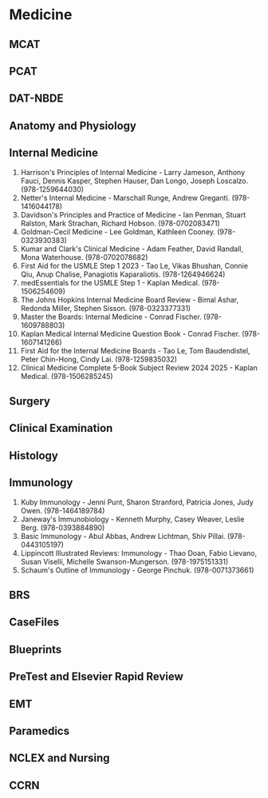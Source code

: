# Medicine
## MCAT
## PCAT
## DAT-NBDE
## Anatomy and Physiology
## Internal Medicine
1. Harrison's Principles of Internal Medicine - Larry Jameson, Anthony Fauci, Dennis Kasper, Stephen Hauser, Dan Longo, Joseph Loscalzo. (978-1259644030)
2. Netter's Internal Medicine - Marschall Runge, Andrew Greganti. (978-1416044178)
3. Davidson's Principles and Practice of Medicine - Ian Penman, Stuart Ralston, Mark Strachan, Richard Hobson. (978-0702083471)
4. Goldman-Cecil Medicine - Lee Goldman, Kathleen Cooney. (978-0323930383)
5. Kumar and Clark's Clinical Medicine - Adam Feather, David Randall, Mona Waterhouse. (978-0702078682)
6. First Aid for the USMLE Step 1 2023 - Tao Le, Vikas Bhushan, Connie Qiu, Anup Chalise, Panagiotis Kaparaliotis. (978-1264946624)
7. medEssentials for the USMLE Step 1 - Kaplan Medical. (978-1506254609)
8. The Johns Hopkins Internal Medicine Board Review - Bimal Ashar, Redonda Miller, Stephen Sisson. (978-0323377331)
9. Master the Boards: Internal Medicine - Conrad Fischer. (978-1609788803)
10. Kaplan Medical Internal Medicine Question Book - Conrad Fischer. (978-1607141266)
11. First Aid for the Internal Medicine Boards - Tao Le, Tom Baudendistel, Peter Chin-Hong, Cindy Lai. (978-1259835032)
12. Clinical Medicine Complete 5-Book Subject Review 2024 2025 - Kaplan Medical. (978-1506285245)
## Surgery
## Clinical Examination
## Histology
## Immunology
1. Kuby Immunology - Jenni Punt, Sharon Stranford, Patricia Jones, Judy Owen. (978-1464189784)
2. Janeway's Immunobiology - Kenneth Murphy, Casey Weaver, Leslie Berg. (978-0393884890)
3. Basic Immunology - Abul Abbas, Andrew Lichtman, Shiv Pillai. (978-0443105197)
4. Lippincott Illustrated Reviews: Immunology - Thao Doan, Fabio Lievano, Susan Viselli, Michelle Swanson-Mungerson. (978-1975151331)
5. Schaum's Outline of Immunology - George Pinchuk. (978-0071373661)
## BRS
## CaseFiles
## Blueprints
## PreTest and Elsevier Rapid Review
## EMT
## Paramedics
## NCLEX and Nursing
## CCRN
